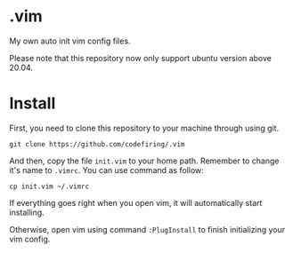 # .vim
My own auto init vim config files.

Please note that this repository now only support ubuntu version above 20.04.

# Install

First, you need to clone this repository to your machine through using git.

    git clone https://github.com/codefiring/.vim

And then, copy the file `init.vim` to your home path. Remember to change it's name to `.vimrc`. You can use command as follow:

    cp init.vim ~/.vimrc

If everything goes right when you open vim, it will automatically start installing.

Otherwise, open vim using command `:PlugInstall` to finish initializing your vim config. 
